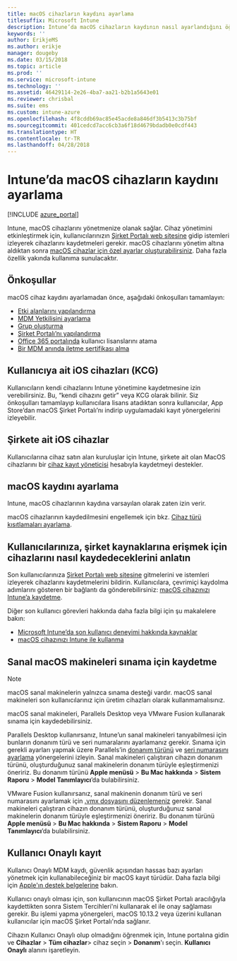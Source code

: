 ```yaml
---
title: macOS cihazların kaydını ayarlama
titlesuffix: Microsoft Intune
description: Intune’da macOS cihazların kaydının nasıl ayarlandığını öğrenin.
keywords: ''
author: ErikjeMS
ms.author: erikje
manager: dougeby
ms.date: 03/15/2018
ms.topic: article
ms.prod: ''
ms.service: microsoft-intune
ms.technology: ''
ms.assetid: 46429114-2e26-4ba7-aa21-b2b1a5643e01
ms.reviewer: chrisbal
ms.suite: ems
ms.custom: intune-azure
ms.openlocfilehash: 4f8cddb69ac85e45acde8a846df3b5413c3b75bf
ms.sourcegitcommit: 401cedcd7acc6cb3a6f18d4679bdadb0e0cdf443
ms.translationtype: HT
ms.contentlocale: tr-TR
ms.lasthandoff: 04/28/2018
---
```

# <a name="set-up-enrollment-for-macos-devices-in-intune"></a>Intune’da macOS cihazların kaydını ayarlama

[!INCLUDE [azure_portal](./includes/azure_portal.md)]

Intune, macOS cihazlarını yönetmenize olanak sağlar. Cihaz yönetimini etkinleştirmek için, kullanıcılarınızın [Şirket Portalı web sitesine](http://portal.manage.microsoft.com) gidip istemleri izleyerek cihazlarını kaydetmeleri gerekir. macOS cihazlarını yönetim altına aldıktan sonra [macOS cihazlar için özel ayarlar oluşturabilirsiniz](custom-settings-macos.md). Daha fazla özellik yakında kullanıma sunulacaktır.

## <a name="prerequisites"></a>Önkoşullar

macOS cihaz kaydını ayarlamadan önce, aşağıdaki önkoşulları tamamlayın:

- [Etki alanlarını yapılandırma](custom-domain-name-configure.md)
- [MDM Yetkilisini ayarlama](mdm-authority-set.md)
- [Grup oluşturma](https://docs.microsoft.com/intune-classic/get-started/start-with-a-paid-subscription-to-microsoft-intune-step-5)
- [Şirket Portalı’nı yapılandırma](company-portal-app.md)
- [Office 365 portalında](http://go.microsoft.com/fwlink/p/?LinkId=698854) kullanıcı lisanslarını atama
- [Bir MDM anında iletme sertifikası alma](apple-mdm-push-certificate-get.md)

## <a name="user-owned-ios-devices-byod"></a>Kullanıcıya ait iOS cihazları (KCG)

Kullanıcıların kendi cihazlarını Intune yönetimine kaydetmesine izin verebilirsiniz. Bu, “kendi cihazını getir” veya KCG olarak bilinir. Siz önkoşulları tamamlayıp kullanıcılara lisans atadıktan sonra kullanıcılar, App Store’dan macOS Şirket Portalı’nı indirip uygulamadaki kayıt yönergelerini izleyebilir.

## <a name="company-owned-ios-devices"></a>Şirkete ait iOS cihazlar
Kullanıcılarına cihaz satın alan kuruluşlar için Intune, şirkete ait olan MacOS cihazlarını bir [cihaz kayıt yöneticisi](device-enrollment-manager-enroll.md) hesabıyla kaydetmeyi destekler.

## <a name="set-up-macos-enrollment"></a>macOS kaydını ayarlama

Intune, macOS cihazlarının kaydına varsayılan olarak zaten izin verir.

macOS cihazlarının kaydedilmesini engellemek için bkz. [Cihaz türü kısıtlamaları ayarlama](enrollment-restrictions-set.md).

## <a name="tell-your-users-how-to-enroll-their-devices-to-access-company-resources"></a>Kullanıcılarınıza, şirket kaynaklarına erişmek için cihazlarını nasıl kaydedeceklerini anlatın

Son kullanıcılarınıza [Şirket Portalı web sitesine](https://portal.manage.microsoft.com) gitmelerini ve istemleri izleyerek cihazlarını kaydetmelerini bildirin. Kullanıcılara, çevrimiçi kaydolma adımlarını gösteren bir bağlantı da gönderebilirsiniz: [macOS cihazınızı Intune’a kaydetme](https://docs.microsoft.com/intune-user-help/enroll-your-device-in-intune-macos).

Diğer son kullanıcı görevleri hakkında daha fazla bilgi için şu makalelere bakın:

- [Microsoft Intune’da son kullanıcı deneyimi hakkında kaynaklar](end-user-educate.md)
- [macOS cihazınızı Intune ile kullanma](/intune-user-help/using-your-macos-device-with-intune)

## <a name="enroll-virtual-macos-machines-for-testing"></a>Sanal macOS makineleri sınama için kaydetme

> [!NOTE]
> macOS sanal makinelerin yalnızca sınama desteği vardır. macOS sanal makineleri son kullanıcılarınız için üretim cihazları olarak kullanmamalısınız. 

macOS sanal makineleri, Parallels Desktop veya VMware Fusion kullanarak sınama için kaydedebilirsiniz. 

Parallels Desktop kullanırsanız, Intune’un sanal makineleri tanıyabilmesi için bunların donanım türü ve seri numaralarını ayarlamanız gerekir. Sınama için gerekli ayarları yapmak üzere Parallels’in [donanım türünü](http://kb.parallels.com/123594) ve [seri numarasını ayarlama](http://kb.parallels.com/123455) yönergelerini izleyin. Sanal makineleri çalıştıran cihazın donanım türünü, oluşturduğunuz sanal makinelerin donanım türüyle eşleştirmenizi öneririz. Bu donanım türünü **Apple menüsü** > **Bu Mac hakkında** > **Sistem Raporu** > **Model Tanımlayıcı**’da bulabilirsiniz. 

VMware Fusion kullanırsanız, sanal makinenin donanım türü ve seri numarasını ayarlamak için [.vmx dosyasını düzenlemeniz](https://kb.vmware.com/s/article/1014782) gerekir. Sanal makineleri çalıştıran cihazın donanım türünü, oluşturduğunuz sanal makinelerin donanım türüyle eşleştirmenizi öneririz. Bu donanım türünü **Apple menüsü** > **Bu Mac hakkında** > **Sistem Raporu** > **Model Tanımlayıcı**’da bulabilirsiniz. 

## <a name="user-approved-enrollment"></a>Kullanıcı Onaylı kayıt

Kullanıcı Onaylı MDM kaydı, güvenlik açısından hassas bazı ayarları yönetmek için kullanabileceğiniz bir macOS kayıt türüdür. Daha fazla bilgi için [Apple'ın destek belgelerine](https://support.apple.com/HT208019) bakın.

Kullanıcı onaylı olması için, son kullanıcının macOS Şirket Portalı aracılığıyla kaydettikten sonra Sistem Tercihleri'ni kullanarak el ile onay sağlaması gerekir. Bu işlemi yapma yönergeleri, macOS 10.13.2 veya üzerini kullanan kullanıcılar için macOS Şirket Portalı'nda sağlanır.

Cihazın Kullanıcı Onaylı olup olmadığını öğrenmek için, Intune portalına gidin ve **Cihazlar** > **Tüm cihazlar**> cihaz seçin > **Donanım**'ı seçin. **Kullanıcı Onaylı** alanını işaretleyin.